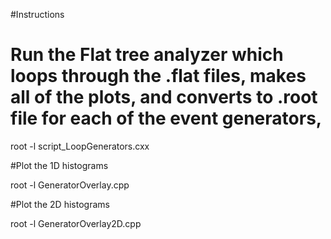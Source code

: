 #Instructions

# Run the Flat tree analyzer which loops through the .flat files,  makes all of the plots, and converts to .root file for each of the event generators, 

root -l script_LoopGenerators.cxx


#Plot the 1D histograms

root -l GeneratorOverlay.cpp


#Plot the 2D histograms

root -l GeneratorOverlay2D.cpp
